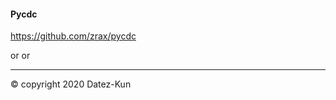 #### Pycdc 
https://github.com/zrax/pycdc

or 
or 

--------------------


© copyright 2020 Datez-Kun
